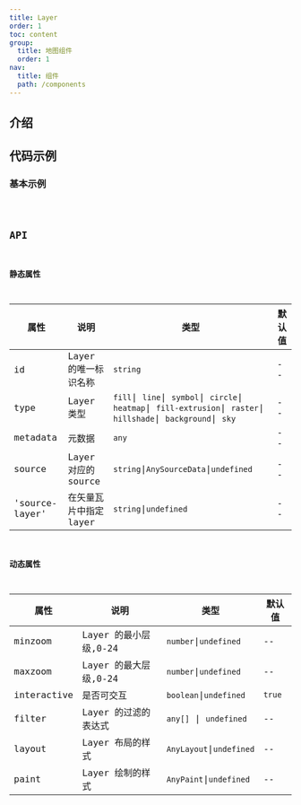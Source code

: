 ```yaml
---
title: Layer
order: 1
toc: content
group:
  title: 地图组件
  order: 1
nav:
  title: 组件
  path: /components
---
```


## 介绍

## 代码示例

### 基本示例

<code src="./demos/basic.tsx" />

## API

### 静态属性

| 属性 | 说明 | 类型 | 默认值 |
| --- | --- | --- | --- |
| id | Layer 的唯一标识名称 | `string` | -- |
| type | Layer 类型 | `fill`\| `line`\| `symbol`\| `circle`\| `heatmap`\| `fill-extrusion`\| `raster`\| `hillshade`\| `background`\| `sky` | -- |
| metadata | 元数据 | `any` | -- |
| source | Layer 对应的 source | `string`\|`AnySourceData`\|`undefined` | -- |
| 'source-layer' | 在矢量瓦片中指定 layer | `string`\|`undefined` | -- |

### 动态属性

| 属性        | 说明                  | 类型                     | 默认值 |
| ----------- | --------------------- | ------------------------ | ------ |
| minzoom     | Layer 的最小层级,0-24 | `number`\|`undefined`    | --     |
| maxzoom     | Layer 的最大层级,0-24 | `number`\|`undefined`    | --     |
| interactive | 是否可交互            | `boolean`\|`undefined`   | `true` |
| filter      | Layer 的过滤的表达式  | `any[]` \| `undefined`   | --     |
| layout      | Layer 布局的样式      | `AnyLayout`\|`undefined` | --     |
| paint       | Layer 绘制的样式      | `AnyPaint`\|`undefined`  | --     |
